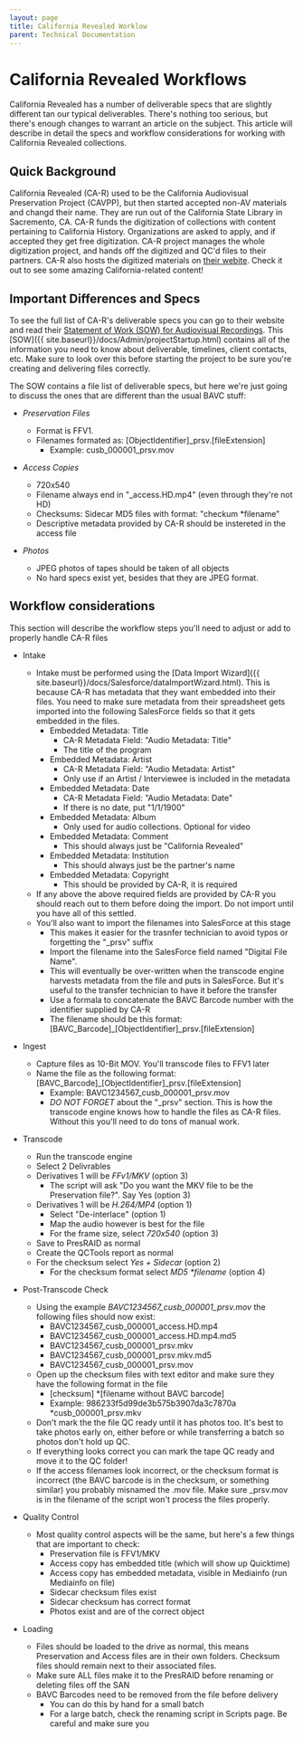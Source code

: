 ```yaml
---
layout: page
title: California Revealed Worklow
parent: Technical Documentation
---
```


# California Revealed Workflows

California Revealed has a number of deliverable specs that are slightly different tan our typical deliverables. There's nothing too serious, but there's enough changes to warrant an article on the subject. This article will describe in detail the specs and workflow considerations for working with California Revealed collections.

## Quick Background

California Revealed (CA-R) used to be the California Audiovisual Preservation Project (CAVPP), but then started accepted non-AV materials and changd their name. They are run out of the California State Library in Sacremento, CA. CA-R funds the digitization of collections with content pertaining to California History. Organizations are asked to apply, and if accepted they get free digitization. CA-R project manages the whole digitization project, and hands off the digitized and QC'd files to their partners. CA-R also hosts the digitized materials on [their webite](https://californiarevealed.org/). Check it out to see some amazing California-related content!

## Important Differences and Specs

To see the full list of CA-R's deliverable specs you can go to their website and read their [Statement of Work (SOW) for Audiovisual Recordings](https://californiarevealed.org/partners/sow). This [SOW]({{ site.baseurl}}/docs/Admin/projectStartup.html) contains all of the information you need to know about deliverable, timelines, client contacts, etc. Make sure to look over this before starting the project to be sure you're creating and delivering files correctly.

The SOW contains a file list of deliverable specs, but here we're just going to discuss the ones that are different than the usual BAVC stuff:

* *Preservation Files*
   - Format is FFV1.
   - Filenames formated as: [ObjectIdentifier]_prsv.[fileExtension]
      * Example: cusb_000001_prsv.mov

* *Access Copies*
   - 720x540
   - Filename always end in "_access.HD.mp4" (even through they're not HD)
   - Checksums: Sidecar MD5 files with format: "checkum *filename"
   - Descriptive metadata provided by CA-R should be instereted in the access file

* *Photos*
   - JPEG photos of tapes should be taken of all objects
   - No hard specs exist yet, besides that they are JPEG format.

## Workflow considerations

This section will describe the workflow steps you'll need to adjust or add to properly handle CA-R files

* Intake
   - Intake must be performed using the [Data Import Wizard]({{ site.baseurl}}/docs/Salesforce/dataImportWizard.html). This is because CA-R has metadata that they want embedded into their files. You need to make sure metadata from their spreadsheet gets imported into the following SalesForce fields so that it gets embedded in the files.
      * Embedded Metadata: Title
         - CA-R Metadata Field: "Audio Metadata: Title"
         - The title of the program
      * Embedded Metadata: Artist
         - CA-R Metadata Field: "Audio Metadata: Artist"
         - Only use if an Artist / Interviewee is included in the metadata
      * Embedded Metadata: Date
         - CA-R Metadata Field: "Audio Metadata: Date"
         - If there is no date, put "1/1/1900"
      * Embedded Metadata: Album
         - Only used for audio collections. Optional for video
      * Embedded Metadata: Comment
         - This should always just be "California Revealed"
      * Embedded Metadata: Institution
         - This should always just be the partner's name
      * Embedded Metadata: Copyright
         - This should be provided by CA-R, it is required
   - If any above the above required fields are provided by CA-R you should reach out to them before doing the import. Do not import until you have all of this settled.
   - You'll also want to import the filenames into SalesForce at this stage
      * This makes it easier for the trasnfer technician to avoid typos or forgetting the "_prsv" suffix
      * Import the filename into the SalesForce field named "Digital File Name".
      * This will eventually be over-written when the transcode engine harvests metadata from the file and puts in SalesForce. But it's useful to the transfer technician to have it before the transfer
      * Use a formala to concatenate the BAVC Barcode number with the identifier supplied by CA-R
      * The filename should be this format: [BAVC_Barcode]_[ObjectIdentifier]_prsv.[fileExtension]

* Ingest
   - Capture files as 10-Bit MOV. You'll transcode files to FFV1 later
   - Name the file as the following format: [BAVC_Barcode]_[ObjectIdentifier]_prsv.[fileExtension]
      * Example: BAVC1234567_cusb_000001_prsv.mov
      * *DO NOT FORGET* about the "_prsv" section. This is how the transcode engine knows how to handle the files as CA-R files. Without this you'll need to do tons of manual work.

* Transcode
   - Run the transcode engine
   - Select 2 Delivrables
   - Derivatives 1 will be _FFv1/MKV_ (option 3)
      * The script will ask "Do you want the MKV file to be the Preservation file?". Say Yes (option 3)
   - Derivatives 1 will be _H.264/MP4_ (option 1)
      * Select "De-interlace" (option 1)
      * Map the audio however is best for the file
      * For the frame size, select _720x540_ (option 3)
   - Save to PresRAID as normal
   - Create the QCTools report as normal
   - For the checksum select _Yes + Sidecar_ (option 2)
      * For the checksum format select _MD5 *filename_ (option 4)

* Post-Transcode Check
   - Using the example _BAVC1234567_cusb_000001_prsv.mov_ the following files should now exist:
      * BAVC1234567_cusb_000001_access.HD.mp4
      * BAVC1234567_cusb_000001_access.HD.mp4.md5
      * BAVC1234567_cusb_000001_prsv.mkv
      * BAVC1234567_cusb_000001_prsv.mkv.md5
      * BAVC1234567_cusb_000001_prsv.mov
   - Open up the checksum files with text editor and make sure they have the following format in the file
      * [checksum] *[filename without BAVC barcode]
      * Example: 986233f5d99de3b575b3907da3c7870a *cusb_000001_prsv.mkv
   - Don't mark the the file QC ready until it has photos too. It's best to take photos early on, either before or while transferring a batch so photos don't hold up QC.
   - If everything looks correct you can mark the tape QC ready and move it to the QC folder!
   - If the access filenames look incorrect, or the checksum format is incorrect (the BAVC barcode is in the checksum, or something similar) you probably misnamed the .mov file. Make sure _prsv.mov is in the filename of the script won't process the files properly.

* Quality Control
   - Most quality control aspects will be the same, but here's a few things that are important to check:
      * Preservation file is FFV1/MKV
      * Access copy has embedded title (which will show up Quicktime)
      * Access copy has embedded metadata, visible in Mediainfo (run Mediainfo on file)
      * Sidecar checksum files exist
      * Sidecar checksum has correct format
      * Photos exist and are of the correct object

* Loading
   - Files should be loaded to the drive as normal, this means Preservation and Access files are in their own folders. Checksum files should remain next to their associated files.
   - Make sure ALL files make it to the PresRAID before renaming or deleting files off the SAN
   - BAVC Barcodes need to be removed from the file before delivery
      * You can do this by hand for a small batch
      * For a large batch, check the renaming script in Scripts page. Be careful and make sure you 
